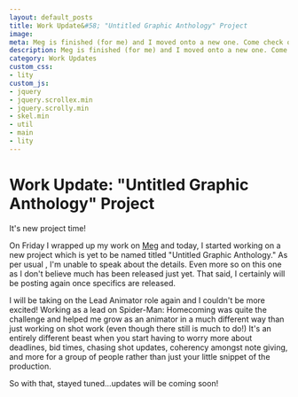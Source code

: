 ```yaml
---
layout: default_posts
title: Work Update&#58; "Untitled Graphic Anthology" Project
image: 
meta: Meg is finished (for me) and I moved onto a new one. Come check out what's next!
description: Meg is finished (for me) and I moved onto a new one. Come check out what's next!
category: Work Updates
custom_css:
- lity
custom_js:
- jquery
- jquery.scrollex.min
- jquery.scrolly.min
- skel.min
- util
- main
- lity
---
```

<h1 class="major">Work Update&#58; "Untitled Graphic Anthology" Project</h1>
It's new project time!  

On Friday I wrapped up my work on [Meg]() and today, I started working on a new project which is yet to be named titled "Untitled Graphic Anthology." As per usual , I'm unable to speak about the details.  Even more so on this one as I don't believe much has been released just yet. That said, I certainly will be posting again once specifics are released.  

I will be taking on the Lead Animator role again and I couldn't be more excited! Working as a lead on Spider-Man: Homecoming was quite the challenge and helped me grow as an animator in a much different way than just working on shot work (even though there still is much to do!) It's an entirely different beast when you start having to worry more about deadlines, bid times, chasing shot updates, coherency amongst note giving, and more for a group of people rather than just your little snippet of the production.   

So with that, stayed tuned...updates will be coming soon!

<div>
    <span class="image fit_half">
        <img src="" alt=""/>
    </span>
</div>




